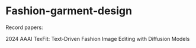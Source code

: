 # Fashion-garment-design
Record papers:

2024 AAAI TexFit: Text-Driven Fashion Image Editing with Diffusion Models
